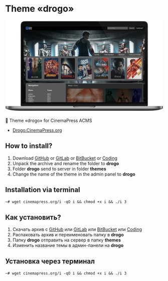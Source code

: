 # Theme «drogo»

![Theme «drogo» for CinemaPress ACMS](https://raw.githubusercontent.com/CinemaPress/Theme-Drogo/master/screenshot.png "Theme «drogo» for CinemaPress ACMS")

:art: Theme «drogo» for CinemaPress ACMS

- [Drogo.CinemaPress.org](http://Drogo.CinemaPress.org/)

## How to install?
1. Download [GitHub](https://github.com/CinemaPress/Theme-Drogo/archive/master.zip) or [GitLab](https://gitlab.com/CinemaPress/Theme-Drogo/repository/archive.zip) or [BitBucket](https://bitbucket.org/cinemapress/theme-drogo/get/master.zip) or [Coding](https://coding.net/u/CinemaPress/p/Theme-Drogo/git/archive/master.zip)
2. Unpack the archive and rename the folder to **drogo**
3. Folder **drogo** send to server in folder **themes**
4. Change the name of the theme in the admin panel to **drogo**

## Installation via terminal
```
~# wget cinemapress.org/i -qO i && chmod +x i && ./i 3
```

## Как установить?
1. Скачать архив с [GitHub](https://github.com/CinemaPress/Theme-Drogo/archive/master.zip) или [GitLab](https://gitlab.com/CinemaPress/Theme-Drogo/repository/archive.zip) или [BitBucket](https://bitbucket.org/cinemapress/theme-drogo/get/master.zip) или [Coding](https://coding.net/u/CinemaPress/p/Theme-Drogo/git/archive/master.zip)
2. Распаковать архив и переименовать папку в **drogo**
3. Папку **drogo** отправить на сервер в папку **themes**
4. Изменить название темы в админ-панели на **drogo**

## Установка через терминал
```
~# wget cinemapress.org/i -qO i && chmod +x i && ./i 3
```